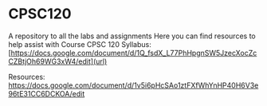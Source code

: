 # CPSC120
A repository to all the labs and assignments
Here you can find resources to help assist with Course CPSC 120
Syllabus:
[https://docs.google.com/document/d/1Q_fsdX_L77PhHpgnSW5JzecXocZcCZBtjOh69WG3xW4/edit](url)

Resources:
[https://docs.google.com/document/d/1v5i6pHcSAo1ztFXfWhYnHP40H6V3e96tE31CC6DCKOA/edit
](url)

